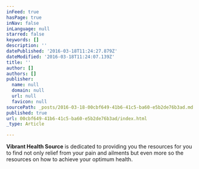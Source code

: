 ```yaml
---
inFeed: true
hasPage: true
inNav: false
inLanguage: null
starred: false
keywords: []
description: ''
datePublished: '2016-03-18T11:24:27.879Z'
dateModified: '2016-03-18T11:24:07.139Z'
title: ''
author: []
authors: []
publisher:
  name: null
  domain: null
  url: null
  favicon: null
sourcePath: _posts/2016-03-18-00cbf649-41b6-41c5-ba60-e5b2de76b3ad.md
published: true
url: 00cbf649-41b6-41c5-ba60-e5b2de76b3ad/index.html
_type: Article

---
```

**Vibrant Health Source** is dedicated to providing you the resources for you to find not only relief from your pain and ailments but even more so the resources on how to achieve your optimum health.